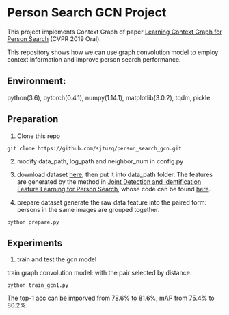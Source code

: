 # Person Search GCN Project
This project implements Context Graph of paper [Learning Context Graph for Person Search](https://arxiv.org/abs/1904.01830) (CVPR 2019 Oral). 

This repository shows how we can use graph convolution model to employ context information and improve person search performance. 


## Environment:
python(3.6),
pytorch(0.4.1),
numpy(1.14.1), 
matplotlib(3.0.2),
tqdm,
pickle


## Preparation

1. Clone this repo 

  ```Shell
  git clone https://github.com/sjtuzq/person_search_gcn.git
  ```

2. modify data_path, log_path and neighbor_num in config.py

3. download dataset [here](https://drive.google.com/open?id=1-pjZd-bZFTqV2F_34jr0q77-iEmjE4P5), then put it into data_path folder. The features are generated by the method in [Joint Detection and Identification Feature Learning for Person Search](https://arxiv.org/abs/1604.01850), whose code can be found [here](https://github.com/ShuangLI59/person\_search).

4. prepare dataset 
  generate the raw data feature into the paired form: persons in the same images are grouped together.

  ```Shell
  python prepare.py
  ```

## Experiments

1. train and test the gcn model

  train graph convolution model: with the pair selected by distance.

  ```Shell
  python train_gcn1.py
  ```
  The top-1 acc can be imporved from 78.6% to 81.6%, mAP from 75.4% to 80.2%.
